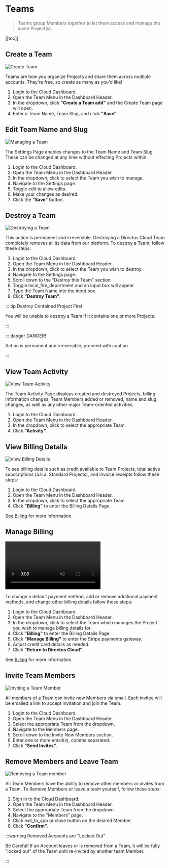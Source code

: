 # Teams

> Teams group Members together to let them access and manage the same Project(s).

[[toc]]

## Create a Team

![Create Team](https://cdn.directus.io/docs/v9/cloud/accounts-and-teams/accounts-and-teams-20220228A/creating-a-team-20220225A.webp)

Teams are how you organize Projects and share them across multiple accounts. They're free, so create as many as you'd
like!

1. Login to the Cloud Dashboard.
2. Open the Team Menu in the Dashboard Header.
3. In the dropdown, click **"Create a Team <span mi icon prmry>add</span>"** and the Create Team page will open.
4. Enter a Team Name, Team Slug, and click **"Save"**.

## Edit Team Name and Slug

![Managing a Team](https://cdn.directus.io/docs/v9/cloud/accounts-and-teams/accounts-and-teams-20220228A/managing-a-team-20220225A.webp)

The Settings Page enables changes to the Team Name and Team Slug. These can be changed at any time without effecting
Projects within.

1. Login to the Cloud Dashboard.
2. Open the Team Menu in the Dashboard Header.
3. In the dropdown, click to select the Team you wish to manage.
4. Navigate to the Settings page.
5. Toggle <span mi icon prmry>edit</span> to allow edits.
6. Make your changes as desired.
7. Click the **"Save"** button.

## Destroy a Team

![Destroying a Team](https://cdn.directus.io/docs/v9/cloud/accounts-and-teams/accounts-and-teams-20220228A/destroy-a-team-20220225A.webp)

This action is permanent and irreversible. Destroying a Directus Cloud Team completely removes all its data from our
platform. To destroy a Team, follow these steps:

1. Login to the Cloud Dashboard.
2. Open the Team Menu in the Dashboard Header.
3. In the dropdown, click to select the Team you wish to destroy.
4. Navigate to the Settings page.
5. Scroll down to the "Destroy this Team" section.
6. Toggle <span mi icon dngr>local_fire_department</span> and an input box will appear.
7. Type the Team Name into the input box.
8. Click **"Destroy Team"**.

::: tip Destroy Contained Project First

You will be unable to destroy a Team if it contains one or more Projects.

:::

::: danger DANGER!

Action is permanent and irreversible, proceed with caution.

:::

## View Team Activity

![View Team Activity](image.webp)

The Team Activity Page displays created and destroyed Projects, billing information changes, Team Members added or
removed, name and slug changes, as well as any other major Team-oriented activities.

1. Login to the Cloud Dashboard.
2. Open the Team Menu in the Dashboard Header.
3. In the dropdown, click to select the appropriate Team.
4. Click **"Activity"**.

## View Billing Details

![View Billing Details](image.webp)

To see billing details such as credit available to Team Projects, total active subscriptions (a.k.a. Standard Projects),
and invoice receipts follow these steps:

1. Login to the Cloud Dashboard.
2. Open the Team Menu in the Dashboard Header.
3. In the dropdown, click to select the appropriate Team.
4. Click **"Billing"** to enter the Billing Details Page.

See [Billing](/cloud/glossary/#billing) for more information.

## Manage Billing

<video alt="Manage Billing" loop muted controls autoplay>
  <source src="" type="video/mp4">
</video>

To change a default payment method, add or remove additional payment methods, and change other billing details follow
these steps:

1. Login to the Cloud Dashboard.
2. Open the Team Menu in the Dashboard Header.
3. In the dropdown, click to select the Team which manages the Project you wish to manage billing details for.
4. Click **"Billing"** to enter the Billing Details Page.
5. Click **"Manage Billing"** to enter the Stripe payments gateway.
6. Adjust credit card details as needed.
7. Click **"Return to Directus Cloud"**.

See [Billing](/cloud/glossary/#billing) for more information.

## Invite Team Members

![Inviting a Team Member](https://cdn.directus.io/docs/v9/cloud/accounts-and-teams/accounts-and-teams-20220228A/inviting-a-team-member-20220225A.webp)

All members of a Team can invite new Members via email. Each invitee will be emailed a link to accept invitation and
join the Team.

1. Login to the Cloud Dashboard.
2. Open the Team Menu in the Dashboard Header.
3. Select the appropriate Team from the dropdown.
4. Navigate to the Members page.
5. Scroll down to the Invite New Members section.
6. Enter one or more email(s), comma separated.
7. Click **"Send Invites"**.

## Remove Members and Leave Team

![Removing a Team member](https://cdn.directus.io/docs/v9/cloud/accounts-and-teams/accounts-and-teams-20220228A/leaving-a-team-20220225A.webp)

All Team Members have the ability to remove other members or invites from a Team. To Remove Members or leave a team
yourself, follow these steps:

1. Sign in to the Cloud Dashboard.
2. Open the Team Menu in the Dashboard Header.
3. Select the appropriate Team from the dropdown.
4. Navigate to the "Members" page.
5. Click <span mi icon>exit_to_app</span> or <span icon>close</span> button on the desired Member.
6. Click **"Confirm"**.

:::warning Removed Accounts are "Locked Out"

Be Careful! If an Account leaves or is removed from a Team, it will be fully "locked out" of the Team until re-invited
by another team Member.

:::
